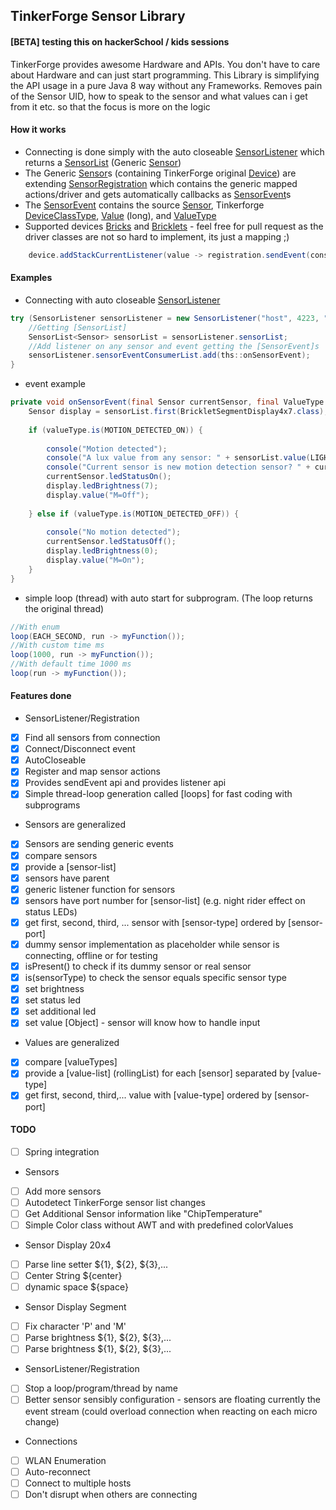 TinkerForge Sensor Library
------------------
#### [BETA] testing this on hackerSchool / kids sessions

TinkerForge provides awesome Hardware and APIs. You don't have to care about Hardware and can just start programming.
This Library is simplifying the API usage in a pure Java 8 way without any Frameworks.
Removes pain of the Sensor UID, how to speak to the sensor and what values can i get from it etc. so that the focus is more on the logic

#### How it works
* Connecting is done simply with the auto closeable [SensorListener](https://github.com/YunaBraska/tinkerforge-sensor/blob/master/src/main/java/berlin/yuna/tinkerforgesensor/logic/SensorListener.java) which returns a [SensorList](https://github.com/YunaBraska/tinkerforge-sensor/blob/master/src/main/java/berlin/yuna/tinkerforgesensor/model/SensorList.java) (Generic [Sensor](https://github.com/YunaBraska/tinkerforge-sensor/blob/master/src/main/java/berlin/yuna/tinkerforgesensor/model/Sensor.java))
* The Generic [Sensor](https://github.com/YunaBraska/tinkerforge-sensor/blob/master/src/main/java/berlin/yuna/tinkerforgesensor/model/Sensor.java)s (containing TinkerForge original [Device](com.tinkerforge.Device)) are extending [SensorRegistration](https://github.com/YunaBraska/tinkerforge-sensor/blob/master/src/main/java/berlin/yuna/tinkerforgesensor/logic/SensorRegistration.java) which contains the generic mapped actions/driver and gets automatically callbacks as [SensorEvent](https://github.com/YunaBraska/tinkerforge-sensor/blob/master/src/main/java/berlin/yuna/tinkerforgesensor/model/SensorEvent.java)s
* The [SensorEvent](https://github.com/YunaBraska/tinkerforge-sensor/blob/master/src/main/java/berlin/yuna/tinkerforgesensor/model/SensorEvent.java) contains the source [Sensor](https://github.com/YunaBraska/tinkerforge-sensor/blob/master/src/main/java/berlin/yuna/tinkerforgesensor/model/Sensor.java), Tinkerforge [DeviceClassType](https://www.tinkerforge.com/de/doc/Software/Device_Identifier.html), [Value](https://docs.oracle.com/javase/7/docs/api/java/lang/Long.html) (long), and [ValueType](https://github.com/YunaBraska/tinkerforge-sensor/blob/master/src/main/java/berlin/yuna/tinkerforgesensor/model/type/ValueType.java)
* Supported devices [Bricks](https://github.com/YunaBraska/tinkerforge-sensor/tree/master/src/main/java/berlin/yuna/tinkerforgesensor/model/driver/brick) and [Bricklets](https://github.com/YunaBraska/tinkerforge-sensor/tree/master/src/main/java/berlin/yuna/tinkerforgesensor/model/driver/bricklet) - feel free for pull request as the driver classes are not so hard to implement, its just a mapping ;)
```java
    device.addStackCurrentListener(value -> registration.sendEvent(consumerList, CURRENT, sensor, (long) value));
```

#### Examples
* Connecting with auto closeable [SensorListener](https://github.com/YunaBraska/tinkerforge-sensor/blob/master/src/main/java/berlin/yuna/tinkerforgesensor/logic/SensorListener.java)
```java
try (SensorListener sensorListener = new SensorListener("host", 4223, "optionalPassword")) {
    //Getting [SensorList]
    SensorList<Sensor> sensorList = sensorListener.sensorList;
    //Add listener on any sensor and event getting the [SensorEvent]s
    sensorListener.sensorEventConsumerList.add(ths::onSensorEvent);
}
```

* event example
```java
private void onSensorEvent(final Sensor currentSensor, final ValueType valueType) {
    Sensor display = sensorList.first(BrickletSegmentDisplay4x7.class);
    
    if (valueType.is(MOTION_DETECTED_ON)) {
    
        console("Motion detected");
        console("A lux value from any sensor: " + sensorList.value(LIGHT_LUX));
        console("Current sensor is new motion detection sensor? " + currentSensor.is(BrickletMotionDetectorV2.class));
        currentSensor.ledStatusOn();
        display.ledBrightness(7);
        display.value("M=Off");
    
    } else if (valueType.is(MOTION_DETECTED_OFF)) {
    
        console("No motion detected");
        currentSensor.ledStatusOff();
        display.ledBrightness(0);
        display.value("M=On");
    }
}
```

* simple loop (thread) with auto start for subprogram. (The loop returns the original thread)
```java
//With enum
loop(EACH_SECOND, run -> myFunction());
//With custom time ms
loop(1000, run -> myFunction());
//With default time 1000 ms
loop(run -> myFunction());
```

#### Features done
* SensorListener/Registration
- [X] Find all sensors from connection
- [X] Connect/Disconnect event
- [X] AutoCloseable
- [X] Register and map sensor actions
- [X] Provides sendEvent api and provides listener api
- [X] Simple thread-loop generation called [loops] for fast coding with subprograms

* Sensors are generalized
- [X] Sensors are sending generic events
- [X] compare sensors 
- [X] provide a [sensor-list] 
- [X] sensors have parent 
- [X] generic listener function for sensors 
- [X] sensors have port number for [sensor-list] (e.g. night rider effect on status LEDs) 
- [X] get first, second, third, ... sensor with [sensor-type] ordered by [sensor-port] 
- [X] dummy sensor implementation as placeholder while sensor is connecting, offline or for testing 
- [X] isPresent() to check if its dummy sensor or real sensor 
- [X] is(sensorType) to check the sensor equals specific sensor type
- [X] set brightness
- [X] set status led
- [X] set additional led
- [X] set value [Object] - sensor will know how to handle input

* Values are generalized
- [X] compare [valueTypes] 
- [X] provide a [value-list] (rollingList) for each [sensor] separated by [value-type]
- [X] get first, second, third,... value with [value-type] ordered by [sensor-port] 

#### TODO
- [ ] Spring integration

* Sensors
- [ ] Add more sensors
- [ ] Autodetect TinkerForge sensor list changes
- [ ] Get Additional Sensor information like "ChipTemperature"
- [ ] Simple Color class without AWT and with predefined colorValues

* Sensor Display 20x4
- [ ] Parse line setter ${1}, ${2}, ${3},...
- [ ] Center String ${center}
- [ ] dynamic space ${space}
* Sensor Display Segment
- [ ] Fix character 'P' and 'M'
- [ ] Parse brightness ${1}, ${2}, ${3},...
- [ ] Parse brightness ${1}, ${2}, ${3},...

* SensorListener/Registration
- [ ] Stop a loop/program/thread by name
- [ ] Better sensor sensibly configuration - sensors are floating currently the event stream (could overload connection when reacting on each micro change)

* Connections
- [ ] WLAN Enumeration
- [ ] Auto-reconnect
- [ ] Connect to multiple hosts
- [ ] Don't disrupt when others are connecting